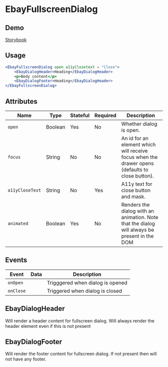 # EbayFullscreenDialog

## Demo
[Storybook](https://opensource.ebay.com/ebayui-core-react/main/?path=/story/dialogs-ebay-fullscreen-dialog--default)

## Usage

```jsx
<EbayFullscreenDialog open a11yClosetext = "Close">
    <EbayDialogHeader>Heading</EbayDialogHeader>
    <p>Body content</p>
    <EbayDialogFooter>Heading</EbayDialogHeader>
</EbayFullscreenDialog>
```

## Attributes

Name | Type | Stateful | Required | Description
--- | --- | --- | --- | ---
`open` | Boolean | Yes | No | Whether dialog is open.
`focus` | String | No | No | An id for an element which will receive focus when the drawer opens (defaults to close button).
`a11yCloseText` | String | No | Yes | A11y text for close button and mask.
`animated` | Boolean | Yes | No | Renders the dialog with an animation. Note that the dialog will always be present in the DOM

## Events

Event | Data | Description
--- | --- | ---
`onOpen` |  | Trigggered when dialog is opened
`onClose` |  | Triggered when dialog is closed

## EbayDialogHeader
Will render a header content for fullscreen dialog. Will always render the header element even if this is not present

## EbayDialogFooter
Will render the footer content for fullscreen dialog. If not present then will not have any footer.
